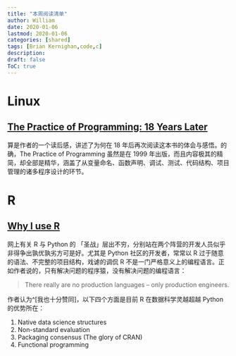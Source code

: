 ```yaml
---
title: "本周阅读清单"
author: William
date: 2020-01-06
lastmod: 2020-01-06
categories: [shared]
tags: [Brian Kernighan,code,c]
description: 
draft: false
ToC: true
---
```


# Linux

## [The Practice of Programming: 18 Years Later](https://blog.kjamistan.com/the-practice-of-programming-18-years-later/)

算是作者的一个读后感，讲述了为何在 18 年后再次阅读这本书的体会与感悟。的确，The Practice of Programming 虽然是在 1999 年出版，而且内容极其的精简，却全部是精华，涵盖了从变量命名、函数声明、调试、测试、代码结构、项目管理的诸多程序设计的环节。

# R

## [Why I use R](https://blog.shotwell.ca/posts/why_i_use_r/)

网上有关 R 与 Python 的 「圣战」层出不穷，分别站在两个阵营的开发人员似乎非得争出孰优孰劣方可是好。尤其是 Python 社区的开发者，常常以 R 过于随意的语法、不完整的项目结构，戏谑的调侃 R 不是一门严格意义上的编程语言。正如作者说的，只有解决问题的程序猿，没有解决问题的编程语言：

>   There really are no production languages – only production engineers.

作者认为^[我也十分赞同]，以下四个方面是目前 R 在数据科学灵越超越 Python 的优势所在：

1.  Native data science structures
2.  Non-standard evaluation
3.  Packaging consensus (The glory of CRAN)
4.  Functional programming

